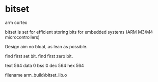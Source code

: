# bitset
arm cortex

bitset is set for efficient storing bits for embedded systems (ARM M3/M4 microcontrollers)

Design aim no bloat, as lean as possible.

find first set bit.
find first zero bit.

text	564
data	0
bss		0
dec		564
hex		564

filename
arm_build\bitset_lib.o
